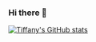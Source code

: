 ### Hi there 👋

<!--
**TiffanyKariuki/TiffanyKariuki** is a ✨ _special_ ✨ repository because its `README.md` (this file) appears on your GitHub profile.

Here are some ideas to get you started:

- 🔭 I’m currently studying software engineering at ALX
- 🌱 I’m currently learning C and python
- 📫 How to reach me:tiffanykariuki17@gmail.com
-->
[![Tiffany's GitHub stats](https://github-readme-stats.vercel.app/api?username=TiffanyKariuki)](https://github.com/TiffanyKariuki/github-readme-stats)
